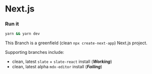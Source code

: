 # Next.js

### **Run it**

```bash
yarn && yarn dev
```

This Branch is a greenfield (clean `npx create-next-app`) Next.js project.

Supporting branches include:

- clean, latest `slate` + `slate-react` install (**_Working_**)
- clean, latest alpha `mdx-editor` install (**_Failing_**)
